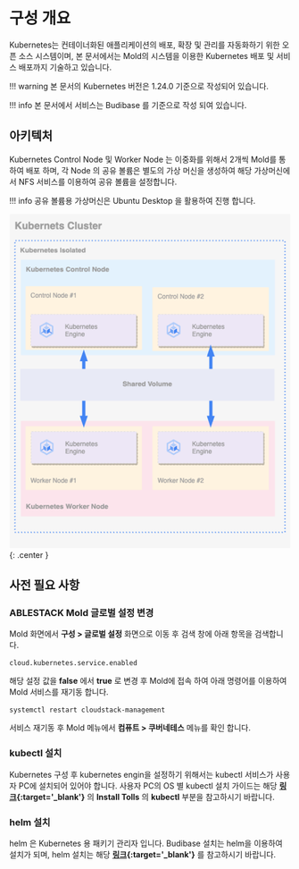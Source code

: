 # 구성 개요
Kubernetes는 컨테이너화된 애플리케이션의 배포, 확장 및 관리를 자동화하기 위한 오픈 소스 시스템이며, 
본 문서에서는 Mold의 시스템을 이용한 Kubernetes 배포 및 서비스 배포까지 기술하고 있습니다.

!!! warning
    본 문서의 Kubernetes 버전은 1.24.0 기준으로 작성되어 있습니다.

!!! info
    본 문서에서 서비스는 Budibase 를 기준으로 작성 되여 있습니다.

## 아키텍처
Kubernetes Control Node 및 Worker Node 는 이중화를 위해서 2개씩 Mold를 통하여 배포 하며,
각 Node 의 공유 볼륨은 별도의 가상 머신을 생성하여 해당 가상머신에서 NFS 서비스를 이용하여 공유 볼륨을 설정합니다.

!!! info
    공유 볼륨용 가상머신은 Ubuntu Desktop 을 활용하여 진행 합니다.

![Kubernetes-architecture](../../assets/images/Kubernetes-architecture.png){: .center }

## 사전 필요 사항

### ABLESTACK Mold 글로벌 설정 변경
Mold 화면에서 **구성 > 글로벌 설정** 화면으로 이동 후 검색 창에 아래 항목을 검색합니다.
```
cloud.kubernetes.service.enabled
```
해당 설정 값을 **false** 에서 **true** 로 변경 후 Mold에 접속 하여 아래 명령어를 이용하여 Mold 서비스를 재기동 합니다.
```
systemctl restart cloudstack-management
```
서비스 재기동 후 Mold 메뉴에서 **컴퓨트 > 쿠버네테스** 메뉴를 확인 합니다.

### kubectl 설치
Kubernetes 구성 후 kubernetes engin을 설정하기 위해서는 kubectl 서비스가 사용자 PC에 설치되어 있어야 합니다.
사용자 PC의 OS 별 kubectl 설치 가이드는 해당
**[링크](https://kubernetes.io/docs/tasks/tools/){:target='_blank'}** 의 **Install Tolls** 의 **kubectl** 부분을 참고하시기 바랍니다.

### helm 설치
helm 은 Kubernetes 용 패키기 관리자 입니다. Budibase 설치는 helm을 이용하여 설치가 되며, helm 설치는 해당
**[링크](https://helm.sh/docs/intro/install/){:target='_blank'}** 를 참고하시기 바랍니다.